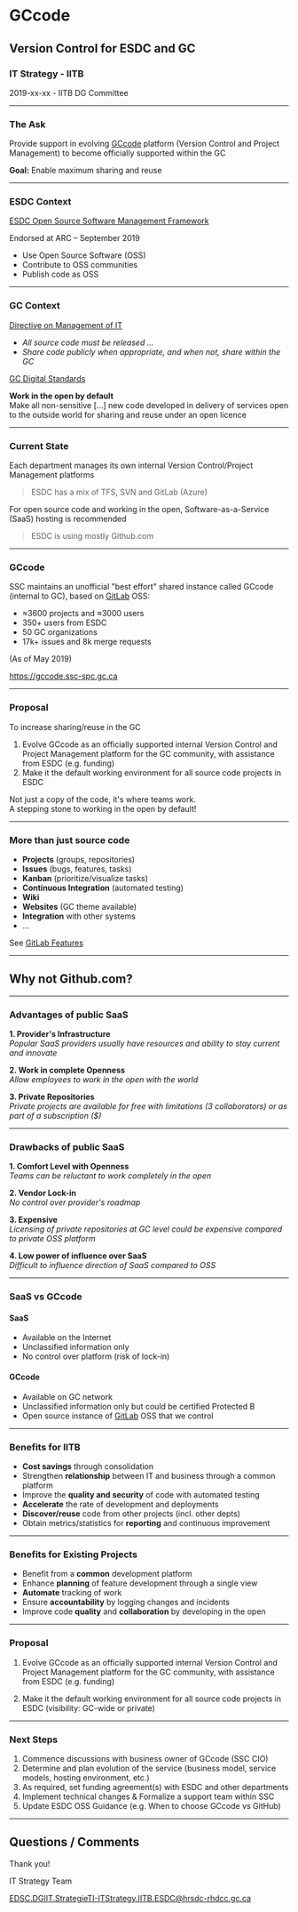 # GCcode

## Version Control for ESDC and GC

### IT Strategy - IITB

2019-xx-xx - IITB DG Committee

---

### The Ask

Provide support in evolving [GCcode](https://gccode.ssc-spc.gc.ca) platform (Version Control and Project Management) to become officially supported within the GC

**Goal:** Enable maximum sharing and reuse

---

### ESDC Context

[ESDC Open Source Software Management Framework](http://dialogue/grp/TAWS-ATST/Collaboration+Architecture+Services/Projects/Artificial+Intelligence+and+Open+Source/OSS/ESDC+Open+Source+Management+Framework+v+1.2.docx)

Endorsed at ARC – September 2019

- Use Open Source Software (OSS)
- Contribute to OSS communities
- Publish code as OSS

---

### GC Context

[Directive on Management of IT](https://www.tbs-sct.gc.ca/pol/doc-eng.aspx?id=15249)

- _All source code must be released ..._
- _Share code publicly when appropriate, and when not, share within the GC_

[GC Digital Standards](https://www.canada.ca/en/government/system/digital-government/government-canada-digital-standards.html)

**Work in the open by default**  
Make all non-sensitive [...] new code developed in delivery of services open to the outside world for sharing and reuse under an open licence

---

### Current State

Each department manages its own internal Version Control/Project Management platforms

> ESDC has a mix of TFS, SVN and GitLab (Azure)

For open source code and working in the open, Software-as-a-Service (SaaS) hosting is recommended

> ESDC is using mostly Github.com

---

### GCcode

SSC maintains an unofficial "best effort" shared instance called GCcode (internal to GC), based on [GitLab](ghttps://about.gitlab.com) OSS:

- ≈3600 projects and ≈3000 users
- 350+ users from ESDC
- 50 GC organizations
- 17k+ issues and 8k merge requests

(As of May 2019)

https://gccode.ssc-spc.gc.ca

---

### Proposal

To increase sharing/reuse in the GC

1. Evolve GCcode as an officially supported internal Version Control and Project Management platform for the GC community, with assistance from ESDC (e.g. funding)
2. Make it the default working environment for all source code projects in ESDC

Not just a copy of the code, it's where teams work.  
A stepping stone to working in the open by default!

---

### More than just source code

- **Projects** (groups, repositories)
- **Issues** (bugs, features, tasks)
- **Kanban** (prioritize/visualize tasks)
- **Continuous Integration** (automated testing)
- **Wiki**
- **Websites** (GC theme available)
- **Integration** with other systems
- ...

See [GitLab Features](https://about.gitlab.com/features/)

---

## Why not Github.com?

---

### Advantages of public SaaS

**1. Provider's Infrastructure**  
_Popular SaaS providers usually have resources and ability to stay current and innovate_

**2. Work in complete Openness**  
_Allow employees to work in the open with the world_

**3. Private Repositories**  
_Private projects are available for free with limitations (3 collaborators) or as part of a subscription ($)_

---

### Drawbacks of public SaaS

**1. Comfort Level with Openness**  
_Teams can be reluctant to work completely in the open_

**2. Vendor Lock-in**  
_No control over provider's roadmap_

**3. Expensive**  
_Licensing of private repositories at GC level could be expensive compared to private OSS platform_

**4. Low power of influence over SaaS**  
_Difficult to influence direction of SaaS compared to OSS_

---

### SaaS vs GCcode

#### SaaS

- Available on the Internet
- Unclassified information only
- No control over platform (risk of lock-in)

#### GCcode

- Available on GC network
- Unclassified information only but could be certified Protected B
- Open source instance of [GitLab](ghttps://about.gitlab.com) OSS that we control

---

### Benefits for IITB

- **Cost savings** through consolidation
- Strengthen **relationship** between IT and business through a common platform
- Improve the **quality and security** of code with automated testing
- **Accelerate** the rate of development and deployments
- **Discover/reuse** code from other projects (incl. other depts)
- Obtain metrics/statistics for **reporting** and continuous improvement

---

### Benefits for Existing Projects

- Benefit from a **common** development platform  
- Enhance **planning** of feature development through a single view
- **Automate** tracking of work
- Ensure **accountability** by logging changes and incidents
- Improve code **quality** and **collaboration** by developing in the open

---

### Proposal

1. Evolve GCcode as an officially supported internal Version Control and Project Management platform for the GC community, with assistance from ESDC (e.g. funding)

2. Make it the default working environment for all source code projects in ESDC (visibility: GC-wide or private)

---

### Next Steps

1. Commence discussions with business owner of GCcode (SSC CIO)
1. Determine and plan evolution of the service (business model, service models, hosting environment, etc.)
1. As required, set funding agreement(s) with ESDC and other departments
1. Implement technical changes & Formalize a support team within SSC
1. Update ESDC OSS Guidance (e.g. When to choose GCcode vs GitHub)

---

## Questions / Comments

Thank you!

IT Strategy Team

EDSC.DGIIT.StrategieTI-ITStrategy.IITB.ESDC@hrsdc-rhdcc.gc.ca
